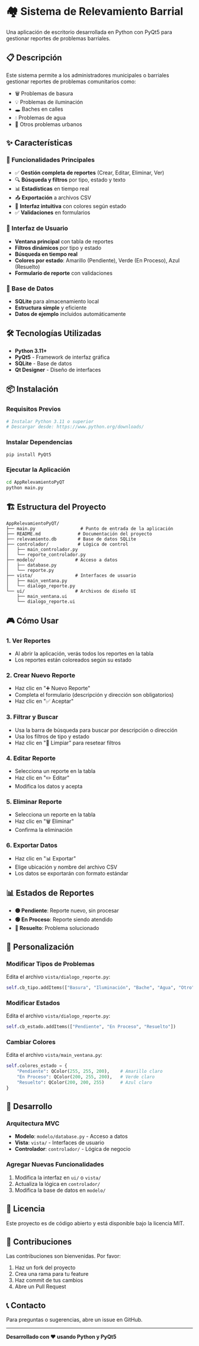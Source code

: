 # 🏘️ Sistema de Relevamiento Barrial

Una aplicación de escritorio desarrollada en Python con PyQt5 para gestionar reportes de problemas barriales.

## 📋 Descripción

Este sistema permite a los administradores municipales o barriales gestionar reportes de problemas comunitarios como:
- 🗑️ Problemas de basura
- 💡 Problemas de iluminación
- 🕳️ Baches en calles
- 💧 Problemas de agua
- 🎨 Otros problemas urbanos

## ✨ Características

### 🎯 Funcionalidades Principales
- ✅ **Gestión completa de reportes** (Crear, Editar, Eliminar, Ver)
- 🔍 **Búsqueda y filtros** por tipo, estado y texto
- 📊 **Estadísticas** en tiempo real
- 📤 **Exportación** a archivos CSV
- 🎨 **Interfaz intuitiva** con colores según estado
- ✅ **Validaciones** en formularios

### 🎨 Interfaz de Usuario
- **Ventana principal** con tabla de reportes
- **Filtros dinámicos** por tipo y estado
- **Búsqueda en tiempo real**
- **Colores por estado**: Amarillo (Pendiente), Verde (En Proceso), Azul (Resuelto)
- **Formulario de reporte** con validaciones

### 💾 Base de Datos
- **SQLite** para almacenamiento local
- **Estructura simple** y eficiente
- **Datos de ejemplo** incluidos automáticamente

## 🛠️ Tecnologías Utilizadas

- **Python 3.11+**
- **PyQt5** - Framework de interfaz gráfica
- **SQLite** - Base de datos
- **Qt Designer** - Diseño de interfaces

## 📦 Instalación

### Requisitos Previos
```bash
# Instalar Python 3.11 o superior
# Descargar desde: https://www.python.org/downloads/
```

### Instalar Dependencias
```bash
pip install PyQt5
```

### Ejecutar la Aplicación
```bash
cd AppRelevamientoPyQT
python main.py
```

## 🏗️ Estructura del Proyecto

```
AppRelevamientoPyQT/
├── main.py                 # Punto de entrada de la aplicación
├── README.md              # Documentación del proyecto
├── relevamiento.db        # Base de datos SQLite
├── controlador/           # Lógica de control
│   ├── main_controlador.py
│   └── reporte_controlador.py
├── modelo/               # Acceso a datos
│   ├── database.py
│   └── reporte.py
├── vista/                # Interfaces de usuario
│   ├── main_ventana.py
│   └── dialogo_reporte.py
└── ui/                   # Archivos de diseño UI
    ├── main_ventana.ui
    └── dialogo_reporte.ui
```

## 🎮 Cómo Usar

### 1. **Ver Reportes**
- Al abrir la aplicación, verás todos los reportes en la tabla
- Los reportes están coloreados según su estado

### 2. **Crear Nuevo Reporte**
- Haz clic en "➕ Nuevo Reporte"
- Completa el formulario (descripción y dirección son obligatorios)
- Haz clic en "✅ Aceptar"

### 3. **Filtrar y Buscar**
- Usa la barra de búsqueda para buscar por descripción o dirección
- Usa los filtros de tipo y estado
- Haz clic en "🧹 Limpiar" para resetear filtros

### 4. **Editar Reporte**
- Selecciona un reporte en la tabla
- Haz clic en "✏️ Editar"
- Modifica los datos y acepta

### 5. **Eliminar Reporte**
- Selecciona un reporte en la tabla
- Haz clic en "🗑️ Eliminar"
- Confirma la eliminación

### 6. **Exportar Datos**
- Haz clic en "📊 Exportar"
- Elige ubicación y nombre del archivo CSV
- Los datos se exportarán con formato estándar

## 📊 Estados de Reportes

- **🟡 Pendiente**: Reporte nuevo, sin procesar
- **🟢 En Proceso**: Reporte siendo atendido
- **🔵 Resuelto**: Problema solucionado

## 🎨 Personalización

### Modificar Tipos de Problemas
Edita el archivo `vista/dialogo_reporte.py`:
```python
self.cb_tipo.addItems(["Basura", "Iluminación", "Bache", "Agua", "Otro"])
```

### Modificar Estados
Edita el archivo `vista/dialogo_reporte.py`:
```python
self.cb_estado.addItems(["Pendiente", "En Proceso", "Resuelto"])
```

### Cambiar Colores
Edita el archivo `vista/main_ventana.py`:
```python
self.colores_estado = {
    "Pendiente": QColor(255, 255, 200),    # Amarillo claro
    "En Proceso": QColor(200, 255, 200),   # Verde claro
    "Resuelto": QColor(200, 200, 255)      # Azul claro
}
```

## 🔧 Desarrollo

### Arquitectura MVC
- **Modelo**: `modelo/database.py` - Acceso a datos
- **Vista**: `vista/` - Interfaces de usuario
- **Controlador**: `controlador/` - Lógica de negocio

### Agregar Nuevas Funcionalidades
1. Modifica la interfaz en `ui/` o `vista/`
2. Actualiza la lógica en `controlador/`
3. Modifica la base de datos en `modelo/`

## 📝 Licencia

Este proyecto es de código abierto y está disponible bajo la licencia MIT.

## 👥 Contribuciones

Las contribuciones son bienvenidas. Por favor:
1. Haz un fork del proyecto
2. Crea una rama para tu feature
3. Haz commit de tus cambios
4. Abre un Pull Request

## 📞 Contacto

Para preguntas o sugerencias, abre un issue en GitHub.

---

**Desarrollado con ❤️ usando Python y PyQt5** 